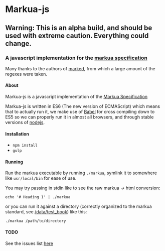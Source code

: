 # Markua-js

## Warning: This is an alpha build, and should be used with extreme caution. Everything could change.

### A javascript implementation for the [markua specification](http://markua.com)

Many thanks to the authors of [marked](https://github.com/chjj/marked), from which
a large amount of the regexes were taken.

#### About
Markua-js is a javascript implementation of the [Markua Specification](http://leanpub.com/markua)

Markua-js is written in ES6 (The new version of ECMAScript) which means that to
actually run it, we make use of [Babel](http://babeljs.io) for cross compiling down
to ES5 so we can properly run it in almost all browsers, and through stable versions
of [nodejs](http://nodejs.org).


#### Installation

* `npm install`
* `gulp`

#### Running

Run the markua executable by running `./markua`, symlink it to somewhere like
`usr/local/bin` for ease of use.  

You may try passing in stdin like to see the raw markua -> html conversion: 

`echo '# Heading 1' | ./markua` 

or you can run it against a directory (correctly organized to the markua standard, see [/data/test_book](https://github.com/markuadoc/markua-js/tree/master/data/test_book)) like this: 

`./markua /path/to/directory`


#### TODO
See the issues list [here](https://github.com/markuadoc/markua-js/issues)
